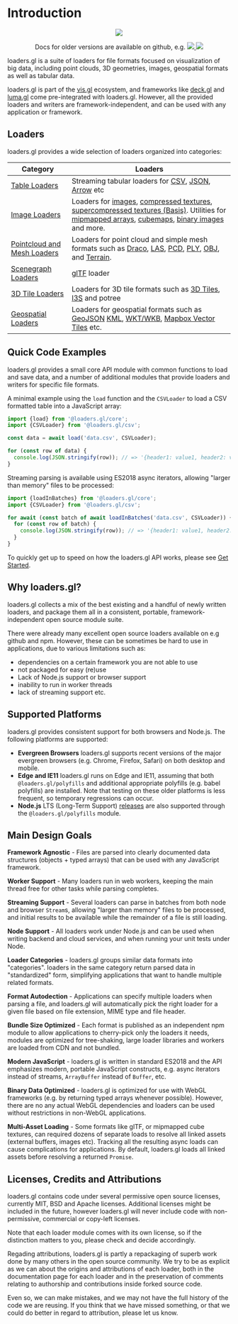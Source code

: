 # Introduction

<p align="center">
  <img src="https://img.shields.io/badge/loaders.gl-v2.3-blue.svg?style=flat-square" />
</p>

<p align="center">
  Docs for older versions are available on github, e.g.
  <a href="https://github.com/visgl/loaders.gl/blob/2.2-release/docs/README.md">
    <img src="https://img.shields.io/badge/loaders.gl-v2.2-green.svg?style=flat-square" />
  </a>
  <a href="https://github.com/visgl/loaders.gl/blob/1.3-release/docs/README.md">
    <img src="https://img.shields.io/badge/loaders.gl-v1.3-green.svg?style=flat-square" />
  </a>
</p>

loaders.gl is a suite of loaders for file formats focused on visualization of big data, including point clouds, 3D geometries, images, geospatial formats as well as tabular data.

loaders.gl is part of the [vis.gl](https://vis.gl) ecosystem, and frameworks like [deck.gl](https://deck.gl) and [luma.gl](https://luma.gl) come pre-integrated with loaders.gl. However, all the provided loaders and writers are framework-independent, and can be used with any application or framework.

## Loaders

loaders.gl provides a wide selection of loaders organized into categories:

| Category                                                       | Loaders                                                                                                                                                                                                                                                                                                                                                                                                                                                                        |
| -------------------------------------------------------------- | ------------------------------------------------------------------------------------------------------------------------------------------------------------------------------------------------------------------------------------------------------------------------------------------------------------------------------------------------------------------------------------------------------------------------------------------------------------------------------ |
| [Table Loaders](specifications/category-table.md)              | Streaming tabular loaders for [CSV](../modules/csv/docs/api-reference/csv-loader.md), [JSON](modules/json/docs/api-reference/json-loader), [Arrow](modules/arrow/docs/api-reference/arrow-loader) etc                                                                                                                                                                                                                                                                                |
| [Image Loaders](specifications/category-image.md)              | Loaders for [images](modules/images/docs/api-reference/image-loader), [compressed textures](modules/basis/docs/api-reference/compressed-texture-loader), [supercompressed textures (Basis)](modules/basis/docs/api-reference/basis-loader). Utilities for [mipmapped arrays](modules/images/docs/api-reference/load-image-array), [cubemaps](modules/images/docs/api-reference/load-image-cube), [binary images](modules/images/docs/api-reference/binary-image-api) and more. |
| [Pointcloud and Mesh Loaders](specifications/category-mesh.md) | Loaders for point cloud and simple mesh formats such as [Draco](modules/draco/docs/api-reference/draco-loader), [LAS](modules/las/docs/api-reference/las-loader), [PCD](modules/pcd/docs/api-reference/pcd-loader), [PLY](modules/ply/docs/api-reference/ply-loader), [OBJ](modules/obj/docs/api-reference/obj-loader), and [Terrain](modules/terrain/docs/api-reference/terrain-loader).                                                                                      |
| [Scenegraph Loaders](specifications/category-scenegraph.md)    | [glTF](modules/gltf/docs/api-reference/gltf-loader) loader                                                                                                                                                                                                                                                                                                                                                                                                                     |
| [3D Tile Loaders](specifications/category-3d-tiles.md)         | Loaders for 3D tile formats such as [3D Tiles](modules/3d-tiles/docs/api-reference/tile-3d-loader), [I3S](modules/i3s/docs/api-reference/i3s) and potree                                                                                                                                                                                                                                                                                                                       |
| [Geospatial Loaders](specifications/category-gis.md)           | Loaders for geospatial formats such as [GeoJSON](<(modules/json/docs/api-reference/geojson-loader)>) [KML](modules/kml/docs/api-reference/kml-loader), [WKT/WKB](modules/wkt/docs/api-reference/wkt-loader), [Mapbox Vector Tiles](modules/mvt/docs/api-reference/mvt-loader) etc.                                                                                                                                                                                             |

## Quick Code Examples

loaders.gl provides a small core API module with common functions to load and save data, and a number of additional modules that provide loaders and writers for specific file formats.

A minimal example using the `load` function and the `CSVLoader` to load a CSV formatted table into a JavaScript array:

```js
import {load} from '@loaders.gl/core';
import {CSVLoader} from '@loaders.gl/csv';

const data = await load('data.csv', CSVLoader);

for (const row of data) {
  console.log(JSON.stringify(row)); // => '{header1: value1, header2: value2}'
}
```

Streaming parsing is available using ES2018 async iterators, allowing "larger than memory" files to be processed:

```js
import {loadInBatches} from '@loaders.gl/core';
import {CSVLoader} from '@loaders.gl/csv';

for await (const batch of await loadInBatches('data.csv', CSVLoader)) {
  for (const row of batch) {
    console.log(JSON.stringify(row)); // => '{header1: value1, header2: value2}'
  }
}
```

To quickly get up to speed on how the loaders.gl API works, please see [Get Started](docs/developer-guide/get-started).

## Why loaders.gl?

loaders.gl collects a mix of the best existing and a handful of newly written loaders, and package them all in a consistent, portable, framework-independent open source module suite.

There were already many excellent open source loaders available on e.g github and npm. However, these can be sometimes be hard to use in applications, due to various limitations such as:

- dependencies on a certain framework you are not able to use
- not packaged for easy (re)use
- Lack of Node.js support or browser support
- inability to run in worker threads
- lack of streaming support
  etc.

## Supported Platforms

loaders.gl provides consistent support for both browsers and Node.js. The following platforms are supported:

- **Evergreen Browsers** loaders.gl supports recent versions of the major evergreen browsers (e.g. Chrome, Firefox, Safari) on both desktop and mobile.
- **Edge and IE11** loaders.gl runs on Edge and IE11, assuming that both `@loaders.gl/polyfills` and additional appropriate polyfills (e.g. babel polyfills) are installed. Note that testing on these older platforms is less frequent, so temporary regressions can occur.
- **Node.js** LTS (Long-Term Support) [releases](https://nodejs.org/en/about/releases/) are also supported through the `@loaders.gl/polyfills` module.

## Main Design Goals

**Framework Agnostic** - Files are parsed into clearly documented data structures (objects + typed arrays) that can be used with any JavaScript framework.

**Worker Support** - Many loaders run in web workers, keeping the main thread free for other tasks while parsing completes.

**Streaming Support** - Several loaders can parse in batches from both node and browser `Stream`s, allowing "larger than memory" files to be processed, and initial results to be available while the remainder of a file is still loading.

**Node Support** - All loaders work under Node.js and can be used when writing backend and cloud services, and when running your unit tests under Node.

**Loader Categories** - loaders.gl groups similar data formats into "categories". loaders in the same category return parsed data in "standardized" form, simplifying applications that want to handle multiple related formats.

**Format Autodection** - Applications can specify multiple loaders when parsing a file, and loaders.gl will automatically pick the right loader for a given file based on file extension, MIME type and file header.

**Bundle Size Optimized** - Each format is published as an independent npm module to allow applications to cherry-pick only the loaders it needs, modules are optimized for tree-shaking, large loader libraries and workers are loaded from CDN and not bundled.

**Modern JavaScript** - loaders.gl is written in standard ES2018 and the API emphasizes modern, portable JavaScript constructs, e.g. async iterators instead of streams, `ArrayBuffer` instead of `Buffer`, etc.

**Binary Data Optimized** - loaders.gl is optimized for use with WebGL frameworks (e.g. by returning typed arrays whenever possible). However, there are no any actual WebGL dependencies and loaders can be used without restrictions in non-WebGL applications.

**Multi-Asset Loading** - Some formats like glTF, or mipmapped cube textures, can required dozens of separate loads to resolve all linked assets (external buffers, images etc). Tracking all the resulting async loads can cause complications for applications. By default, loaders.gl loads all linked assets before resolving a returned `Promise`.

## Licenses, Credits and Attributions

loaders.gl contains code under several permissive open source licenses, currently MIT, BSD and Apache licenses. Additional licenses might be included in the future, however loaders.gl will never include code with non-permissive, commercial or copy-left licenses.

Note that each loader module comes with its own license, so if the distinction matters to you, please check and decide accordingly.

Regading attributions, loaders.gl is partly a repackaging of superb work done by many others in the open source community. We try to be as explicit as we can about the origins and attributions of each loader, both in the documentation page for each loader and in the preservation of comments relating to authorship and contributions inside forked source code.

Even so, we can make mistakes, and we may not have the full history of the code we are reusing. If you think that we have missed something, or that we could do better in regard to attribution, please let us know.
